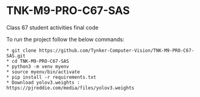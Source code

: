 # TNK-M9-PRO-C67-SAS

Class 67 student activities final code

To run the project follow the below commands:

```
* git clone https://github.com/Tynker-Computer-Vision/TNK-M9-PRO-C67-SAS.git
* cd TNK-M9-PRO-C67-SAS
* python3 -m venv myenv
* source myenv/bin/activate
* pip install -r requirements.txt
* Download yolov3.weights : https://pjreddie.com/media/files/yolov3.weights
```
